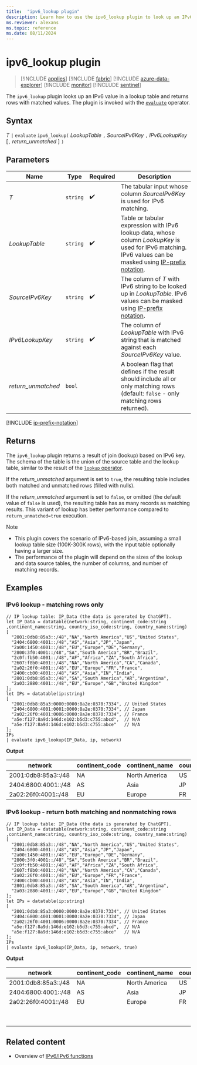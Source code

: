 ```yaml
---
title:  "ipv6_lookup plugin"
description: Learn how to use the ipv6_lookup plugin to look up an IPv6 address in a lookup table.
ms.reviewer: alexans
ms.topic: reference
ms.date: 08/11/2024
---
```

# ipv6_lookup plugin

> [!INCLUDE [applies](../includes/applies-to-version/applies.md)] [!INCLUDE [fabric](../includes/applies-to-version/fabric.md)] [!INCLUDE [azure-data-explorer](../includes/applies-to-version/azure-data-explorer.md)] [!INCLUDE [monitor](../includes/applies-to-version/monitor.md)] [!INCLUDE [sentinel](../includes/applies-to-version/sentinel.md)]

The `ipv6_lookup` plugin looks up an IPv6 value in a lookup table and returns rows with matched values. The plugin is invoked with the [`evaluate`](evaluate-operator.md) operator.

## Syntax

*T* `|` `evaluate` `ipv6_lookup(` *LookupTable* `,` *SourceIPv6Key* `,` *IPv6LookupKey* [`,` *return_unmatched* ] `)`

## Parameters

| Name | Type | Required | Description |
|---|---|---|---|
| *T* | `string` |  :heavy_check_mark: | The tabular input whose column *SourceIPv6Key* is used for IPv6 matching.|
| *LookupTable* | `string` |  :heavy_check_mark: | Table or tabular expression with IPv6 lookup data, whose column *LookupKey* is used for IPv6 matching. IPv6 values can be masked using [IP-prefix notation](#ip-prefix-notation).|
| *SourceIPv6Key* | `string` |  :heavy_check_mark: | The column of *T* with IPv6 string to be looked up in *LookupTable*. IPv6 values can be masked using [IP-prefix notation](#ip-prefix-notation).|
| *IPv6LookupKey* | `string` |  :heavy_check_mark: | The column of *LookupTable* with IPv6 string that is matched against each *SourceIPv6Key* value.|
| *return_unmatched* | `bool` | | A boolean flag that defines if the result should include all or only matching rows (default: `false` - only matching rows returned).|

[!INCLUDE [ip-prefix-notation](../includes/ip-prefix-notation.md)]

## Returns

The `ipv6_lookup` plugin returns a result of join (lookup) based on IPv6 key. The schema of the table is the union of the source table and the lookup table, similar to the result of the [`lookup` operator](lookup-operator.md).

If the *return_unmatched* argument is set to `true`, the resulting table includes both matched and unmatched rows (filled with nulls).

If the *return_unmatched* argument is set to `false`, or omitted (the default value of `false` is used), the resulting table has as many records as matching results. This variant of lookup has better performance compared to `return_unmatched=true` execution.

> [!NOTE]
>
> * This plugin covers the scenario of IPv6-based join, assuming a small lookup table size (100K-300K rows), with the input table optionally having a larger size.
> * The performance of the plugin will depend on the sizes of the lookup and data source tables, the number of columns, and number of matching records.

## Examples

### IPv6 lookup - matching rows only

```kusto
// IP lookup table: IP_Data (the data is generated by ChatGPT).
let IP_Data = datatable(network:string, continent_code:string ,continent_name:string, country_iso_code:string, country_name:string)
[
  "2001:0db8:85a3::/48","NA","North America","US","United States",
  "2404:6800:4001::/48","AS","Asia","JP","Japan",
  "2a00:1450:4001::/48","EU","Europe","DE","Germany",
  "2800:3f0:4001::/48","SA","South America","BR","Brazil",
  "2c0f:fb50:4001::/48","AF","Africa","ZA","South Africa",
  "2607:f8b0:4001::/48","NA","North America","CA","Canada",
  "2a02:26f0:4001::/48","EU","Europe","FR","France",
  "2400:cb00:4001::/48","AS","Asia","IN","India",
  "2801:0db8:85a3::/48","SA","South America","AR","Argentina",
  "2a03:2880:4001::/48","EU","Europe","GB","United Kingdom"
];
let IPs = datatable(ip:string)
[
  "2001:0db8:85a3:0000:0000:8a2e:0370:7334", // United States
  "2404:6800:4001:0001:0000:8a2e:0370:7334", // Japan
  "2a02:26f0:4001:0006:0000:8a2e:0370:7334", // France
  "a5e:f127:8a9d:146d:e102:b5d3:c755:abcd",  // N/A
  "a5e:f127:8a9d:146d:e102:b5d3:c755:abce"   // N/A
];
IPs
| evaluate ipv6_lookup(IP_Data, ip, network)
```

**Output**

|network|continent_code|continent_name|country_iso_code|country_name|ip|
|---|---|---|---|---|---|
|2001:0db8:85a3::/48|NA|North America|US|United States|2001:0db8:85a3:0000:0000:8a2e:0370:7334|
|2404:6800:4001::/48|AS|Asia|JP|Japan|2404:6800:4001:0001:0000:8a2e:0370:7334|
|2a02:26f0:4001::/48|EU|Europe|FR|France|2a02:26f0:4001:0006:0000:8a2e:0370:7334|

### IPv6 lookup - return both matching and nonmatching rows

```kusto
// IP lookup table: IP_Data (the data is generated by ChatGPT).
let IP_Data = datatable(network:string, continent_code:string ,continent_name:string, country_iso_code:string, country_name:string)
[
  "2001:0db8:85a3::/48","NA","North America","US","United States",
  "2404:6800:4001::/48","AS","Asia","JP","Japan",
  "2a00:1450:4001::/48","EU","Europe","DE","Germany",
  "2800:3f0:4001::/48","SA","South America","BR","Brazil",
  "2c0f:fb50:4001::/48","AF","Africa","ZA","South Africa",
  "2607:f8b0:4001::/48","NA","North America","CA","Canada",
  "2a02:26f0:4001::/48","EU","Europe","FR","France",
  "2400:cb00:4001::/48","AS","Asia","IN","India",
  "2801:0db8:85a3::/48","SA","South America","AR","Argentina",
  "2a03:2880:4001::/48","EU","Europe","GB","United Kingdom"
];
let IPs = datatable(ip:string)
[
  "2001:0db8:85a3:0000:0000:8a2e:0370:7334", // United States
  "2404:6800:4001:0001:0000:8a2e:0370:7334", // Japan
  "2a02:26f0:4001:0006:0000:8a2e:0370:7334", // France
  "a5e:f127:8a9d:146d:e102:b5d3:c755:abcd",  // N/A
  "a5e:f127:8a9d:146d:e102:b5d3:c755:abce"   // N/A
];
IPs
| evaluate ipv6_lookup(IP_Data, ip, network, true)
```

**Output**

|network|continent_code|continent_name|country_iso_code|country_name|ip|
|---|---|---|---|---|---|
|2001:0db8:85a3::/48|NA|North America|US|United States|2001:0db8:85a3:0000:0000:8a2e:0370:7334|
|2404:6800:4001::/48|AS|Asia|JP|Japan|2404:6800:4001:0001:0000:8a2e:0370:7334|
|2a02:26f0:4001::/48|EU|Europe|FR|France|2a02:26f0:4001:0006:0000:8a2e:0370:7334|
|                   |  |      |  |      |a5e:f127:8a9d:146d:e102:b5d3:c755:abcd|
|                   |  |      |  |      |a5e:f127:8a9d:146d:e102:b5d3:c755:abce|


## Related content

* Overview of [IPv6/IPv6 functions](scalar-functions.md#ipv4ipv6-functions)
